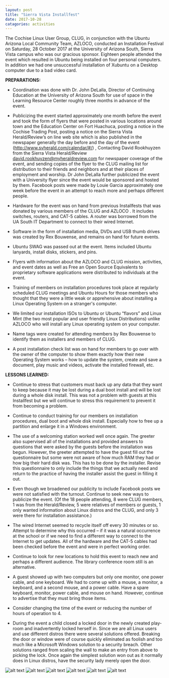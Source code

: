```yaml
---
layout: post
title: "Sierra Vista Installfest"
date: 2017-10-28
catagories: activities
---
```


The Cochise Linux User Group, CLUG, in conjunction with the Ubuntu Arizona Local Community Team, AZLOCO, conducted an Installation Festival on Saturday, 28 October 2017 at the University of Arizona South, Sierra Vista campus who was our gracious sponsor.  Eighteen people attended the event which resulted in Ubuntu being installed on four personal computers.  In addition we had one unsuccessful installation of Xubuntu on a Desktop computer due to a bad video card.

**PREPARATIONS:**

 * Coordination was done with Dr. John DeLalla, Director of Continuing Education at the University of Arizona South for use of space in the Learning Resource Center roughly three months in advance of the event.

 * Publicizing the event started approximately one month before the event and took the form of flyers that were posted in various locations around town and the Education Center on Fort Huachuca, posting a notice in the Cochise Trading Post, posting a notice on the Sierra Vista Herald/Review’s on line web site which is also published in the newspaper generally the day before and the day of the event (http://www.svherald.com/calendar/#/) , Contacting David Rookhuyzen from the Sierra Vista Herald/Review david.rookhuyzen@myheraldreview.com for newspaper coverage of the event, and sending copies of the flyer to the CLUG mailing list for distribution to their friends and neighbors and at their places of employment and worship.  Dr John DeLalla further publicized the event with a University flyer since the event would be sponsored and hosted by them.  Facebook posts were made by Louie Garcia approximately one week before the event in an attempt to reach more and perhaps different people.

 * Hardware for the event was on hand from previous Installfests that was donated by various members of the CLUG and AZLOCO .  It includes switches, routers, and CAT-5 cables.  A router was borrowed from the UA South IT Department to connect to their wired Internet.

 * Software in the form of installation media, DVDs and USB thumb drives was created by Rex Bouwense, and remains on hand for future events.

 * Ubuntu SWAG was passed out at the event.  Items included Ubuntu lanyards, install disks, stickers, and pins.

 * Flyers with information about the AZLOCO and CLUG mission, activities, and event dates as well as Free an Open Source Equivalents to proprietary software applications were distributed to individuals at the event.
 
 * Training of members on installation procedures took place at regularly scheduled CLUG meetings and Ubuntu Hours for those members who thought that they were a little weak or apprehensive about installing a Linux Operating System on a stranger's computer.

 * We limited our installation ISOs to Ubuntu or Ubuntu “flavors” and Linux Mint (the two most popular and user friendly Linux Distributions) unlike AZLOCO who will install any Linux operating system on your computer.   

 * Name tags were created for attending members by Rex Bouwense to identify them as installers and members of CLUG.

 * A post installation check list was on hand for members to go over with the owner of the computer to show them exactly how their new Operating System works – how to update the system, create and save a document, play music and videos, activate the installed firewall, etc.
 
**LESSONS LEARNED:**

 * Continue to stress that customers must back up any data that they want to keep because it may be lost during a dual boot install and will be lost during a whole disk install.  This was not a problem with guests at this Installfest but we will continue to stress this requirement to prevent it from becoming a problem.

 * Continue to conduct training for our members on installation procedures, dual boot and whole disk install.  Especially how to free up a partition and enlarge it in a Windows environment.  

 * The use of a welcoming station worked well once again.  The greeter also supervised all of the installations and provided answers to questions that were asked by the guests before the installation was begun.  However, the greeter attempted to have the guest fill out the questionnaire but some were not aware of how much RAM they had or how big their hard disk was.  This has to be done by the installer.  Revise this questionnaire to only include the things that we actually need and return to the practice of having the installer assist the guest in filling it out.

 * Even though we broadened our publicity to include Facebook posts we were not satisfied with the turnout.  Continue to seek new ways to publicize the event.  (Of the 18 people attending, 8 were CLUG members, 1 was from the Herald/Review, 5 were relatives of members or guests, 1 only wanted information about Linux distros and the CLUG, and only 3 were there for installation assistance.)
 

 * The wired Internet seemed to recycle itself off every 30 minutes or so.  Attempt to determine why this occurred – if it was a natural occurrence at the school or if we need to find a different way to connect to the Internet to get updates.  All of the hardware and the CAT-5 cables had been checked before the event and were in perfect working order.

 * Continue to look for new locations to hold this event to reach new and perhaps a different audience.  The library conference room still is an alternative.

 * A guest showed up with two computers but only one monitor, one power cable, and one keyboard.  We had to come up with a mouse, a monitor, a keyboard, and a second mouse, and a power cable.  Have a spare keyboard, monitor, power cable, and mouse on hand.  However, continue to advertise that they must bring those items.

 * Consider changing the time of the event or reducing the number of hours of operation to 4.

 * During the event a child closed a locked door in the newly created play-room and inadvertently locked herself in.  Since we are all Linux users and use different distros there were several solutions offered.  Breaking the door or window were of course quickly eliminated as foolish and too much like a Microsoft Windows solution to a security breach.  Other solutions ranged from scaling the wall to make an entry from above to picking the lock.  Once again the simplest solution won out as it normally does in Linux distros, have the security lady merely open the door.
 
![alt text](https://raw.githubusercontent.com/CochiseLinuxUsersGroup/CochiseLinuxUsersGroup.github.io/master/images/SierraVistaInstallfest_2017-01-28_1.jpg)
![alt text](https://raw.githubusercontent.com/CochiseLinuxUsersGroup/CochiseLinuxUsersGroup.github.io/master/images/SierraVistaInstallfest_2017-01-28_2.jpg) 
![alt text](https://raw.githubusercontent.com/CochiseLinuxUsersGroup/CochiseLinuxUsersGroup.github.io/master/images/SierraVistaInstallfest_2017-01-28_3.jpg) 
![alt text](https://raw.githubusercontent.com/CochiseLinuxUsersGroup/CochiseLinuxUsersGroup.github.io/master/images/SierraVistaInstallfest_2017-01-28_4.jpg) 
![alt text](https://raw.githubusercontent.com/CochiseLinuxUsersGroup/CochiseLinuxUsersGroup.github.io/master/images/SierraVistaInstallfest_2017-01-28_5.jpg) 
![alt text](https://raw.githubusercontent.com/CochiseLinuxUsersGroup/CochiseLinuxUsersGroup.github.io/master/images/SierraVistaInstallfest_2017-01-28_7.jpg) 
